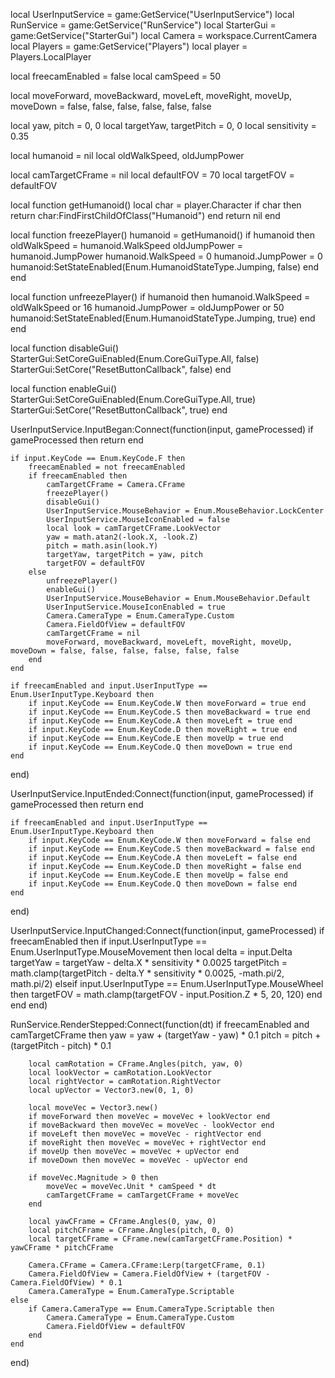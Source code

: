 local UserInputService = game:GetService("UserInputService")
local RunService = game:GetService("RunService")
local StarterGui = game:GetService("StarterGui")
local Camera = workspace.CurrentCamera
local Players = game:GetService("Players")
local player = Players.LocalPlayer

local freecamEnabled = false
local camSpeed = 50

local moveForward, moveBackward, moveLeft, moveRight, moveUp, moveDown = false, false, false, false, false, false

local yaw, pitch = 0, 0
local targetYaw, targetPitch = 0, 0
local sensitivity = 0.35

local humanoid = nil
local oldWalkSpeed, oldJumpPower

local camTargetCFrame = nil
local defaultFOV = 70
local targetFOV = defaultFOV

local function getHumanoid()
	local char = player.Character
	if char then
		return char:FindFirstChildOfClass("Humanoid")
	end
	return nil
end

local function freezePlayer()
	humanoid = getHumanoid()
	if humanoid then
		oldWalkSpeed = humanoid.WalkSpeed
		oldJumpPower = humanoid.JumpPower
		humanoid.WalkSpeed = 0
		humanoid.JumpPower = 0
		humanoid:SetStateEnabled(Enum.HumanoidStateType.Jumping, false)
	end
end

local function unfreezePlayer()
	if humanoid then
		humanoid.WalkSpeed = oldWalkSpeed or 16
		humanoid.JumpPower = oldJumpPower or 50
		humanoid:SetStateEnabled(Enum.HumanoidStateType.Jumping, true)
	end
end

local function disableGui()
	StarterGui:SetCoreGuiEnabled(Enum.CoreGuiType.All, false)
	StarterGui:SetCore("ResetButtonCallback", false)
end

local function enableGui()
	StarterGui:SetCoreGuiEnabled(Enum.CoreGuiType.All, true)
	StarterGui:SetCore("ResetButtonCallback", true)
end

UserInputService.InputBegan:Connect(function(input, gameProcessed)
	if gameProcessed then return end

	if input.KeyCode == Enum.KeyCode.F then
		freecamEnabled = not freecamEnabled
		if freecamEnabled then
			camTargetCFrame = Camera.CFrame
			freezePlayer()
			disableGui()
			UserInputService.MouseBehavior = Enum.MouseBehavior.LockCenter
			UserInputService.MouseIconEnabled = false
			local look = camTargetCFrame.LookVector
			yaw = math.atan2(-look.X, -look.Z)
			pitch = math.asin(look.Y)
			targetYaw, targetPitch = yaw, pitch
			targetFOV = defaultFOV
		else
			unfreezePlayer()
			enableGui()
			UserInputService.MouseBehavior = Enum.MouseBehavior.Default
			UserInputService.MouseIconEnabled = true
			Camera.CameraType = Enum.CameraType.Custom
			Camera.FieldOfView = defaultFOV
			camTargetCFrame = nil
			moveForward, moveBackward, moveLeft, moveRight, moveUp, moveDown = false, false, false, false, false, false
		end
	end

	if freecamEnabled and input.UserInputType == Enum.UserInputType.Keyboard then
		if input.KeyCode == Enum.KeyCode.W then moveForward = true end
		if input.KeyCode == Enum.KeyCode.S then moveBackward = true end
		if input.KeyCode == Enum.KeyCode.A then moveLeft = true end
		if input.KeyCode == Enum.KeyCode.D then moveRight = true end
		if input.KeyCode == Enum.KeyCode.E then moveUp = true end
		if input.KeyCode == Enum.KeyCode.Q then moveDown = true end
	end
end)

UserInputService.InputEnded:Connect(function(input, gameProcessed)
	if gameProcessed then return end

	if freecamEnabled and input.UserInputType == Enum.UserInputType.Keyboard then
		if input.KeyCode == Enum.KeyCode.W then moveForward = false end
		if input.KeyCode == Enum.KeyCode.S then moveBackward = false end
		if input.KeyCode == Enum.KeyCode.A then moveLeft = false end
		if input.KeyCode == Enum.KeyCode.D then moveRight = false end
		if input.KeyCode == Enum.KeyCode.E then moveUp = false end
		if input.KeyCode == Enum.KeyCode.Q then moveDown = false end
	end
end)

UserInputService.InputChanged:Connect(function(input, gameProcessed)
	if freecamEnabled then
		if input.UserInputType == Enum.UserInputType.MouseMovement then
			local delta = input.Delta
			targetYaw = targetYaw - delta.X * sensitivity * 0.0025
			targetPitch = math.clamp(targetPitch - delta.Y * sensitivity * 0.0025, -math.pi/2, math.pi/2)
		elseif input.UserInputType == Enum.UserInputType.MouseWheel then
			targetFOV = math.clamp(targetFOV - input.Position.Z * 5, 20, 120)
		end
	end
end)

RunService.RenderStepped:Connect(function(dt)
	if freecamEnabled and camTargetCFrame then
		yaw = yaw + (targetYaw - yaw) * 0.1
		pitch = pitch + (targetPitch - pitch) * 0.1

		local camRotation = CFrame.Angles(pitch, yaw, 0)
		local lookVector = camRotation.LookVector
		local rightVector = camRotation.RightVector
		local upVector = Vector3.new(0, 1, 0)

		local moveVec = Vector3.new()
		if moveForward then moveVec = moveVec + lookVector end
		if moveBackward then moveVec = moveVec - lookVector end
		if moveLeft then moveVec = moveVec - rightVector end
		if moveRight then moveVec = moveVec + rightVector end
		if moveUp then moveVec = moveVec + upVector end
		if moveDown then moveVec = moveVec - upVector end

		if moveVec.Magnitude > 0 then
			moveVec = moveVec.Unit * camSpeed * dt
			camTargetCFrame = camTargetCFrame + moveVec
		end
  
		local yawCFrame = CFrame.Angles(0, yaw, 0)
		local pitchCFrame = CFrame.Angles(pitch, 0, 0)
		local targetCFrame = CFrame.new(camTargetCFrame.Position) * yawCFrame * pitchCFrame

		Camera.CFrame = Camera.CFrame:Lerp(targetCFrame, 0.1)
		Camera.FieldOfView = Camera.FieldOfView + (targetFOV - Camera.FieldOfView) * 0.1
		Camera.CameraType = Enum.CameraType.Scriptable
	else
		if Camera.CameraType == Enum.CameraType.Scriptable then
			Camera.CameraType = Enum.CameraType.Custom
			Camera.FieldOfView = defaultFOV
		end
	end
end)
